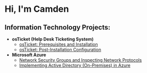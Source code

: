 <h1>Hi, I'm Camden</h1>

<h2>Information Technology Projects:</h2>

- <b>osTicket (Help Desk Ticketing System)</b>
  - [osTicket: Prerequisites and Installation](https://github.com/cbh75/osticket-prereqs)
  - [osTicket: Post-Installation Configuration](https://github.com/cbh75/post-install-config)
- <b>Microsoft Azure</b>
  - [Network Security Groups and Inspecting Network Protocols](https://github.com/cbh75/azure-network-protocols)
  - [Implementing Active Directory (On-Premises) in Azure](https://github.com/cbh75/configure-ad/)

